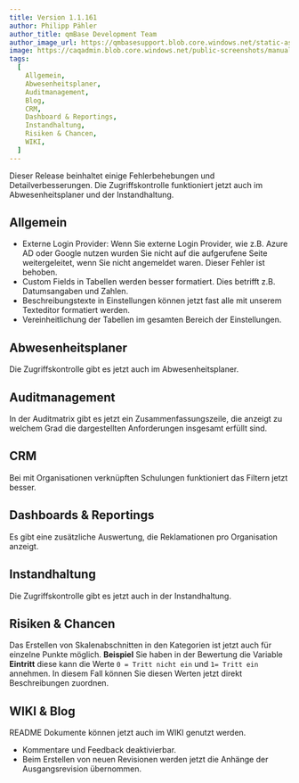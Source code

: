 ```yaml
---
title: Version 1.1.161
author: Philipp Pähler
author_title: qmBase Development Team
author_image_url: https://qmbasesupport.blob.core.windows.net/static-assets/img/persons/paehler_round.png
image: https://caqadmin.blob.core.windows.net/public-screenshots/manual-screenshots/IdeaCategoryTemplate%202021-10-21%20151116.png
tags:
  [
    Allgemein,
    Abwesenheitsplaner,
    Auditmanagement,
    Blog,
    CRM,
    Dashboard & Reportings,
    Instandhaltung,
    Risiken & Chancen,
    WIKI,
  ]
---
```


Dieser Release beinhaltet einige Fehlerbehebungen und Detailverbesserungen. Die Zugriffskontrolle funktioniert jetzt auch im Abwesenheitsplaner und der Instandhaltung.

<!--truncate-->

## Allgemein

- Externe Login Provider: Wenn Sie externe Login Provider, wie z.B. Azure AD oder Google nutzen wurden Sie nicht auf die aufgerufene Seite weitergeleitet, wenn Sie nicht angemeldet waren. Dieser Fehler ist behoben.
- Custom Fields in Tabellen werden besser formatiert. Dies betrifft z.B. Datumsangaben und Zahlen.
- Beschreibungstexte in Einstellungen können jetzt fast alle mit unserem Texteditor formatiert werden.
- Vereinheitlichung der Tabellen im gesamten Bereich der Einstellungen.

## Abwesenheitsplaner

Die Zugriffskontrolle gibt es jetzt auch im Abwesenheitsplaner.

## Auditmanagement

In der Auditmatrix gibt es jetzt ein Zusammenfassungszeile, die anzeigt zu welchem Grad die dargestellten Anforderungen insgesamt erfüllt sind.

## CRM

Bei mit Organisationen verknüpften Schulungen funktioniert das Filtern jetzt besser.

## Dashboards & Reportings

Es gibt eine zusätzliche Auswertung, die Reklamationen pro Organisation anzeigt.

## Instandhaltung

Die Zugriffskontrolle gibt es jetzt auch in der Instandhaltung.

## Risiken & Chancen

Das Erstellen von Skalenabschnitten in den Kategorien ist jetzt auch für einzelne Punkte möglich.
**Beispiel** Sie haben in der Bewertung die Variable **Eintritt** diese kann die Werte <code>0 = Tritt nicht ein</code> und <code>1= Tritt ein</code> annehmen.
In diesem Fall können Sie diesen Werten jetzt direkt Beschreibungen zuordnen.

## WIKI & Blog

README Dokumente können jetzt auch im WIKI genutzt werden.

- Kommentare und Feedback deaktivierbar.
- Beim Erstellen von neuen Revisionen werden jetzt die Anhänge der Ausgangsrevision übernommen.
